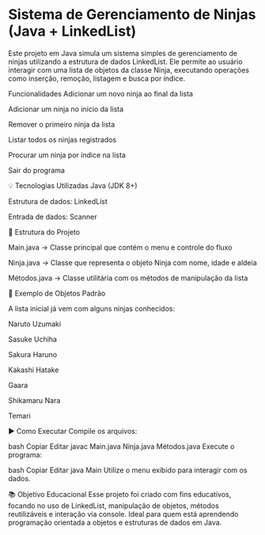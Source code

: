 ﻿# Sistema de Gerenciamento de Ninjas (Java + LinkedList)
Este projeto em Java simula um sistema simples de gerenciamento de ninjas utilizando a estrutura de dados LinkedList. Ele permite ao usuário interagir com uma lista de objetos da classe Ninja, executando operações como inserção, remoção, listagem e busca por índice.

Funcionalidades
Adicionar um novo ninja ao final da lista

Adicionar um ninja no início da lista

Remover o primeiro ninja da lista

Listar todos os ninjas registrados

Procurar um ninja por índice na lista

Sair do programa

💡 Tecnologias Utilizadas
Java (JDK 8+)

Estrutura de dados: LinkedList

Entrada de dados: Scanner

🧱 Estrutura do Projeto

Main.java → Classe principal que contém o menu e controle do fluxo

Ninja.java → Classe que representa o objeto Ninja com nome, idade e aldeia

Métodos.java → Classe utilitária com os métodos de manipulação da lista

📌 Exemplo de Objetos Padrão

A lista inicial já vem com alguns ninjas conhecidos:

Naruto Uzumaki

Sasuke Uchiha

Sakura Haruno

Kakashi Hatake

Gaara

Shikamaru Nara

Temari

▶️ Como Executar
Compile os arquivos:

bash
Copiar
Editar
javac Main.java Ninja.java Métodos.java
Execute o programa:

bash
Copiar
Editar
java Main
Utilize o menu exibido para interagir com os dados.

📚 Objetivo Educacional
Esse projeto foi criado com fins educativos, focando no uso de LinkedList, manipulação de objetos, métodos reutilizáveis e interação via console. Ideal para quem está aprendendo programação orientada a objetos e estruturas de dados em Java.
